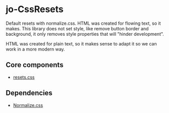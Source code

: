 # jo-CssResets

Default resets with normalize.css. HTML was created for flowing text, so it makes. This library does not set style, like remove button border and background, it only removes style properties that will "hinder development".

HTML was created for plain text, so it makes sense to adapt it so we can work in a more modern way.

## Core components

- [resets.css](assets/css/resets.css)

## Dependencies

- [Normalize.css](https://cdnjs.cloudflare.com/ajax/libs/normalize/8.0.1/normalize.min.css)